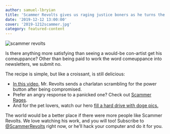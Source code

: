 ```yaml
---
author: samuel-lbryian
title: 'Scammer Revolts gives us raging justice boners as he turns the table on would be swindlers.'
date: '2019-12-12 13:00:00'
cover: '2019-1212scammer.jpg'
category: featured-content
---
```


![scammer revolts](https://spee.ch/@lbrynews:0/scammerrevolts.jpg)

Is there anything more satisfying than seeing a would-be con-artist get his comeuppance? Other than being paid to work the word comeuppance into newsletters, we submit no.

The recipe is simple, but like a croissant, is still delicious:

- [In this video](https://open.lbry.com/@ScammerRevolts:b0/frantic-scammer-unplugs-his-pc-after-i:8), Mr. Revolts sends a charlatan scrambling for the power button after being compromised.
- Prefer an angry response to a panicked one? Check out [Scammer Rages](https://open.lbry.com/@ScammerRevolts:b0/scammer-rages-when-i-delete-his-files:5).
- And for the pet lovers, watch our hero [fill a hard drive with doge pics.](https://open.lbry.com/@ScammerRevolts:b0/uploading-pictures-of-doge-to-a-scammers:4)

The world would be a better place if there were more people like Scammer Revolts. We love watching his work, and you will too! Subscribe to [@ScammerRevolts](https://open.lbry.com/@ScammerRevolts:b0) right now, or he’ll hack your computer and do it for you.
